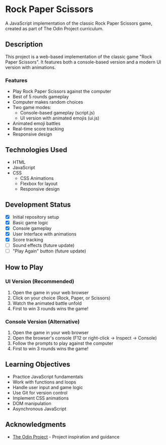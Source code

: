 # Rock Paper Scissors

A JavaScript implementation of the classic Rock Paper Scissors game, created as part of The Odin Project curriculum.

## Description

This project is a web-based implementation of the classic game "Rock Paper Scissors". It features both a console-based version and a modern UI version with animations.

### Features

- Play Rock Paper Scissors against the computer
- Best of 5 rounds gameplay
- Computer makes random choices
- Two game modes:
  - Console-based gameplay (script.js)
  - UI version with animated emojis (ui.js)
- Animated emoji battles
- Real-time score tracking
- Responsive design

## Technologies Used

- HTML
- JavaScript
- CSS
  - CSS Animations
  - Flexbox for layout
  - Responsive design

## Development Status

- [x] Initial repository setup
- [x] Basic game logic
- [x] Console gameplay
- [x] User Interface with animations
- [x] Score tracking
- [ ] Sound effects (future update)
- [ ] "Play Again" button (future update)

## How to Play

### UI Version (Recommended)
1. Open the game in your web browser
2. Click on your choice (Rock, Paper, or Scissors)
3. Watch the animated battle unfold
4. First to win 3 rounds wins the game!

### Console Version (Alternative)
1. Open the game in your web browser
2. Open the browser's console (F12 or right-click -> Inspect -> Console)
3. Follow the prompts to play against the computer
4. First to win 3 rounds wins the game!

## Learning Objectives

- Practice JavaScript fundamentals
- Work with functions and loops
- Handle user input and game logic
- Use Git for version control
- Implement CSS animations
- DOM manipulation
- Asynchronous JavaScript

## Acknowledgments

- [The Odin Project](https://www.theodinproject.com) - Project inspiration and guidance
